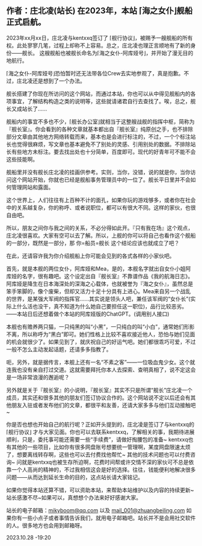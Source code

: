 作者：庄北凌(站长)
在2023年，本站 ⌈海之女仆⌋舰船 正式启航。
---
2023年xx月xx日，庄北凌与kentxxq签订了 ⌈舰行协议⌋，被赐予一艘舰船的所有权。此处寥寥几笔，过程上却称不上容易。总之，庄北凌也理正言顺地有了新的身份——舰长。
这艘舰船也被舰长命名为⌈海之女仆-阿库娅号⌋，并开始了漫无目的地航行。

⌈海之女仆-阿库娅号⌋恐怕暂时还无法带各位Crew去实地参观了，真是抱歉。不过，庄北凌还是想到了一个办法。

舰长搭建了你现在所访问的这个网站，而通过本站，你也可以从中得见舰船内的各项事宜，了解结构构造之类的说明等，这些就请诸君自行去查找了。唉，总之，舰长又成站长了......

舰船内的事宜不多也不少，⌈舰长办公室⌋就相当于这整艘战舰的指挥中枢，简称为『舰长室』。你会看到的各种文章就基本都出自『舰长室』纯原创之手，也不排除部分文章由其他地方网络转载而来，基本也是会进行标注的，不过，一个个标注站长也觉得很麻烦，写文章也基本避免不了别处的灵感、引用别处的数据。不排除站长有些地方未标注。要去找出处也十分简单，百度即可。现代的好青年可不能不会这些技能啊。

舰船里并没有舰长庄北凌的挂画供参考。实则，当你，没错，说的就是你，当你访问这个网站开始，你就也已经是舰船事务管理员中的一位了。舰长平日里并不会如何管理网站和露面。

这个世界上，人们往往有上百种不计的面孔，如果你玩的游戏够多，或者你在社会中的关系越复杂，你的称呼、或者说职位，都可以有很大不同。这样的家伙，也很自由吧。

所以，朋友之间你与我之间的关系，不必分得如此开。『只有我在场』这个观点，庄北凌很喜欢。大家有空可以去了解。所以，上舰的你可以将自己也看作这个舰船的一部分，既然是一部分，那 你=船员=舰长 这个结论应该也就成立了吧？

在此，还请容许我为你介绍舰船上你可能会见到的各式各样的小家伙吧。

首先，就是本舰的两位女仆，阿库娅和Mea，是的，本舰名字就出自女仆小姐阿库娅的名字，很有趣吧。这个设定出自『舰长室』不靠谱作品《我的航海日志》。阿库娅是降生在日本海深处的深海之心载体，也就被誉为『海之女仆』，虽然总是笨手笨脚的，像个废柴，但却又活力十足十分具有上进心。Mea来自另一个战乱的世界，是某强大军阀的指挥官......其实说是领头人吧，兼任该军阀的“女仆长”(实际上什么活也没干，真不知道为什么她自己要担任这一职位)，品行比较恶劣。——本站日后还想着做个本站的阿库娅版的ChatGPT。(调用别人接口)

本舰也有赡养两只猫，一只纯黑的叫“小黑”，一只纯白的叫“小白”，通常她们形影不离，所以称呼为“黑白”即可。她们性格上比较不喜欢接近他人，恐怕与她们见面的机会就很少了。如果见到了，就庆祝自己的好运气吧。她们都很乖巧可爱，不过一般不怎么主动发起话题，还请多多指教了。

呃，另外，就是据传言，本舰上还有一名“不素之客”——一位吸血鬼少女。这个就连我也没有亲自打过交道。这就需要拜托你本人去探索、查明真相了，说不定这会是一场非常浪漫的邂逅呢？

另外就是关于『舰长室』的小说明，『舰长室』其实不只是所谓“舰长”庄北凌一个成员，其实还和很多其他的朋友们签订协议合作的。这个网站说不定以后还会有其他朋友入驻或者发布他们的文章，都很平和友善，还请大家多多与他们互动接触吧~


你是否也想也开始自己的航行呢？正如开头提到的，庄北凌是签订了与kentxxq的 ⌈舰行协议⌋ 才与大家见面。你也可以去联系kentxxq，了解相关的事，我期待进展顺利，只是，委托事可能还需要一些“手续费”，请做好掏腰包的准备~ kentxxq也有其他的一些项目，比如你有很多网盘账号想要统一管理啊，某度网盘限速太烦了，想要离线转存啊，这些也可以去付费找他帮忙~ 其他的技术问题也可以付费咨询~ 问就是kentxxq也被生存所迫啊，花费时间帮或许交情不深的家伙可不总是依靠一个人高尚的精神的，不过我相信这会是好的选择。往往，钱能便利地解决很多问题——从而达到延长生命的目的，这点站长请大家铭记。

如果你觉得本站还算不错，可以资助本站，来帮助本站维护以及内容的持续更新~站长感激不尽~如果可以，真想想个办法来好好感谢大家。

站长的电子邮箱：mikyboom@qq.com 以及 mail_001@zhuangbeiling.com 如果你有一些小点子或者事情告诉我们，就用电子邮箱吧。站长并不是会用社交软件的人。很多地方也会用到邮箱呀。

2023.10.28 -19:20